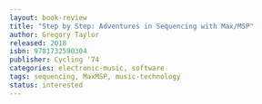 ```yaml
---
layout: book-review
title: "Step by Step: Adventures in Sequencing with Max/MSP"
author: Gregory Taylor
released: 2018
isbn: 9781732590304
publisher: Cycling '74
categories: electronic-music, software
tags: sequencing, MaxMSP, music-technology
status: interested
---
```

